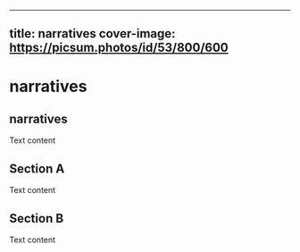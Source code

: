 
---
title: narratives
cover-image: https://picsum.photos/id/53/800/600
---

# narratives <!--{ as="video" mode="hero" src="https://dlmultimedia.esa.int/download/public/videos/2023/06/010/2306_010_AR_EN.mp4" }-->

## narratives

Text content

## Section A
Text content

## Section B
Text content
        